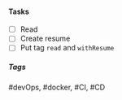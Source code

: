 
#### Tasks
- [ ] Read
- [ ] Create resume
- [ ] Put tag `read` and `withResume`

##### Tags
#devOps, #docker, #CI, #CD
